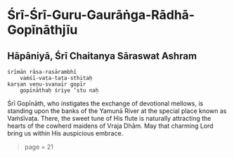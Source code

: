 # Śrī-Śrī-Guru-Gaurāṅga-Rādhā-Gopīnāthjīu 

## Hāpāniyā, Śrī Chaitanya Sāraswat Ashram

    śrīmān rāsa-rasārambhī
        vaṁśī-vaṭa-taṭa-sthitaḥ
    karṣan veṇu-svanair gopīr
        gopīnāthaḥ śriye ’stu naḥ

Śrī Gopīnāth, who instigates the exchange of devotional mellows, is standing upon the banks of the Yamunā River at the special place known as Vaṁśīvaṭa. There, the sweet tune of His flute is naturally attracting the hearts of the cowherd maidens of Vraja Dhām. May that charming Lord bring us within His auspicious embrace.


> page = 21